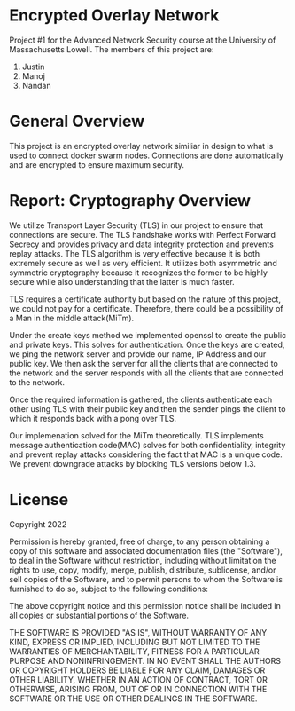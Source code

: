 # Encrypted Overlay Network

Project #1 for the Advanced Network Security course at the University of Massachusetts Lowell. The members of this project are: 

1. Justin
2. Manoj 
2. Nandan 

# General Overview 

This project is an encrypted overlay network similiar in design to what is used to connect docker swarm nodes. Connections are done automatically and are encrypted to ensure maximum security. 

# Report: Cryptography Overview

We utilize Transport Layer Security (TLS) in our project to ensure that connections are secure. The TLS handshake works with Perfect Forward Secrecy and provides privacy and data integrity protection and prevents replay attacks. The TLS algorithm is very effective because it is both extremely secure as well as very efficient. It utilizes both asymmetric and symmetric cryptography because it recognizes the former to be highly secure while also understanding that the latter is much faster.  

TLS requires a certificate authority but based on the nature of this project, we could not pay for a certificate. Therefore, there could be a possibility of a Man in the middle attack(MiTm).

Under the create keys method we implemented openssl to create the public and private keys. This solves for authentication. Once the keys are created, we ping the network server and provide our name, IP Address and our public key. We then ask the server for all the clients that are connected to the network and the server responds with all the clients that are connected to the network. 

Once the required information is gathered, the clients authenticate each other using TLS with their public key and then the sender pings the client to which it responds back with a pong over TLS.

Our implemenation solved for the MiTm theoretically. TLS implements message authentication code(MAC) solves for both confidentiality, integrity and prevent replay attacks considering the fact that MAC is a unique code. We prevent downgrade attacks by blocking TLS versions below 1.3. 


# License 

Copyright 2022 

Permission is hereby granted, free of charge, to any person obtaining a copy of this software and associated documentation files (the "Software"), to deal in the Software without restriction, including without limitation the rights to use, copy, modify, merge, publish, distribute, sublicense, and/or sell copies of the Software, and to permit persons to whom the Software is furnished to do so, subject to the following conditions:

The above copyright notice and this permission notice shall be included in all copies or substantial portions of the Software.

THE SOFTWARE IS PROVIDED "AS IS", WITHOUT WARRANTY OF ANY KIND, EXPRESS OR IMPLIED, INCLUDING BUT NOT LIMITED TO THE WARRANTIES OF MERCHANTABILITY, FITNESS FOR A PARTICULAR PURPOSE AND NONINFRINGEMENT. IN NO EVENT SHALL THE AUTHORS OR COPYRIGHT HOLDERS BE LIABLE FOR ANY CLAIM, DAMAGES OR OTHER LIABILITY, WHETHER IN AN ACTION OF CONTRACT, TORT OR OTHERWISE, ARISING FROM, OUT OF OR IN CONNECTION WITH THE SOFTWARE OR THE USE OR OTHER DEALINGS IN THE SOFTWARE.